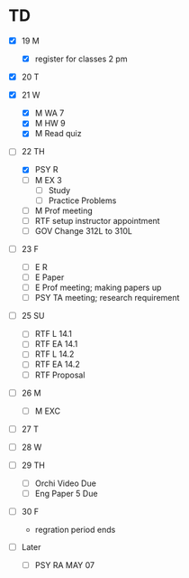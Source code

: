 # TD

- [x] 19 M
  - [x] register for classes 2 pm

- [x] 20 T 

- [x] 21 W 
  - [x] M WA 7 
  - [x] M HW 9 
  - [x] M Read quiz 

- [ ] 22 TH 
  - [x] PSY R 
  - [ ] M EX 3
    - [ ] Study
	- [ ] Practice Problems
  - [ ] M Prof meeting
  - [ ] RTF setup instructor appointment
  - [ ] GOV Change 312L to 310L

- [ ] 23 F
  - [ ] E R 
  - [ ] E Paper
  - [ ] E Prof meeting; making papers up
  - [ ] PSY TA meeting; research requirement

- [ ] 25 SU
  - [ ] RTF L  14.1
  - [ ] RTF EA 14.1
  - [ ] RTF L  14.2
  - [ ] RTF EA 14.2
  - [ ] RTF Proposal

- [ ] 26 M
  - [ ] M EXC

- [ ] 27 T

- [ ] 28 W 

- [ ] 29 TH 
  - [ ] Orchi Video Due
  - [ ] Eng Paper 5 Due

- [ ] 30 F
  - regration period ends

- [ ] Later
  - [ ] PSY RA MAY 07
